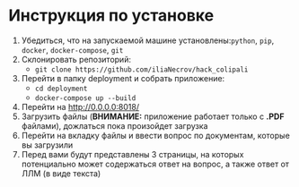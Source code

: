 # Инструкция по установке
1. Убедиться, что на запускаемой машине установлены:```python```, ```pip```, ```docker```, ```docker-compose```, ```git```
2. Склонировать репозиторий:
   - ```git clone https://github.com/iliaNecrov/hack_colipali```
3. Перейти в папку deployment и собрать приложение:
   - ```cd deployment```
   - ```docker-compose up --build```
4. Перейти на http://0.0.0.0:8018/
5. Загрузить файлы (**ВНИМАНИЕ:** приложение работает только с **.PDF** файлами), дожлаться пока произойдет загрузка
6. Перейти на вкладку файлы и ввести вопрос по документам, которые вы загрузили
7. Перед вами будут представлены 3 страницы, на которых потенциально может содержаться ответ на вопрос, а также ответ от ЛЛМ (в виде текста)
